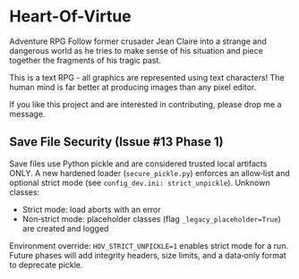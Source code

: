 # Heart-Of-Virtue
Adventure RPG
Follow former crusader Jean Claire into a strange and dangerous world as he tries to make sense of his situation and piece together the fragments of his tragic past.

This is a text RPG - all graphics are represented using text characters! The human mind is far better at producing images than any pixel editor.

If you like this project and are interested in contributing, please drop me a message.

## Save File Security (Issue #13 Phase 1)
Save files use Python pickle and are considered trusted local artifacts ONLY. A new hardened loader (`secure_pickle.py`) enforces an allow‑list and optional strict mode (see `config_dev.ini: strict_unpickle`). Unknown classes:
- Strict mode: load aborts with an error
- Non‑strict mode: placeholder classes (flag `_legacy_placeholder=True`) are created and logged

Environment override: `HOV_STRICT_UNPICKLE=1` enables strict mode for a run.
Future phases will add integrity headers, size limits, and a data‑only format to deprecate pickle.
